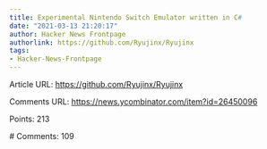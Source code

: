 ```yaml
---
title: Experimental Nintendo Switch Emulator written in C#
date: "2021-03-13 21:20:17"
author: Hacker News Frontpage
authorlink: https://github.com/Ryujinx/Ryujinx
tags:
- Hacker-News-Frontpage
---
```


<p>Article URL: <a href="https://github.com/Ryujinx/Ryujinx">https://github.com/Ryujinx/Ryujinx</a></p>
<p>Comments URL: <a href="https://news.ycombinator.com/item?id=26450096">https://news.ycombinator.com/item?id=26450096</a></p>
<p>Points: 213</p>
<p># Comments: 109</p>
